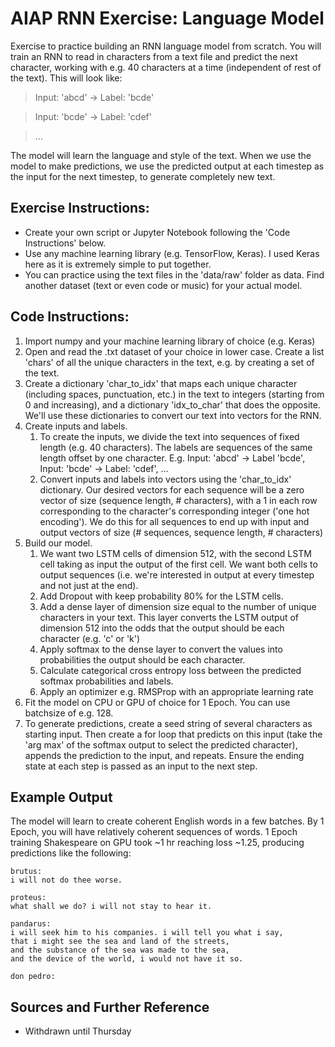# AIAP RNN Exercise: Language Model
Exercise to practice building an RNN language model from scratch. You will train an RNN to read in characters from a text file and predict the next character, working with e.g. 40 characters at a time (independent of rest of the text). This will look like:

> Input: 'abcd' -> Label: 'bcde'

> Input: 'bcde' -> Label: 'cdef'

> ...

The model will learn the language and style of the text.  When we use the model to make predictions, we use the predicted output at each timestep as the input for the next timestep, to generate completely new text.

## Exercise Instructions:
* Create your own script or Jupyter Notebook following the 'Code Instructions' below.
* Use any machine learning library (e.g. TensorFlow, Keras). I used Keras here as it is extremely simple to put together.
* You can practice using the text files in the 'data/raw' folder as data. Find another dataset (text or even code or music) for your actual model. 

## Code Instructions:
1. Import numpy and your machine learning library of choice (e.g. Keras)
2. Open and read the .txt dataset of your choice in lower case. Create a list 'chars' of all the unique characters in the text, e.g. by creating a set of the text.
3. Create a dictionary 'char_to_idx' that maps each unique character (including spaces, punctuation, etc.) in the text to integers (starting from 0 and increasing), and a dictionary 'idx_to_char' that does the opposite. We'll use these dictionaries to convert our text into vectors for the RNN.
3. Create inputs and labels. 
	1. To create the inputs, we divide the text into sequences of fixed length (e.g. 40 characters). The labels are sequences of the same length offset by one character.  E.g. Input: 'abcd' -> Label 'bcde', Input: 'bcde' -> Label: 'cdef', ...
	1. Convert inputs and labels into vectors using the 'char_to_idx' dictionary. Our desired vectors for each sequence will be a zero vector of size (sequence length, # characters), with a 1 in each row corresponding to the character's corresponding integer ('one hot encoding'). We do this for all sequences to end up with input and output vectors of size (# sequences, sequence length, # characters)  
1. Build our model. 
	1. We want two LSTM cells of dimension 512, with the second LSTM cell taking as input the output of the first cell.  We want both cells to output sequences (i.e. we're interested in output at every timestep and not just at the end).
	1. Add Dropout with keep probability 80% for the LSTM cells.
	1. Add a dense layer of dimension size equal to the number of unique characters in your text. This layer converts the LSTM output of dimension 512 into the odds that the output should be each character (e.g. 'c' or 'k')
	1. Apply softmax to the dense layer to convert the values into probabilities the output should be each character.
	1. Calculate categorical cross entropy loss between the predicted softmax probabilities and labels.
	1. Apply an optimizer e.g. RMSProp with an appropriate learning rate
7. Fit the model on CPU or GPU of choice for 1 Epoch. You can use batchsize of e.g. 128. 
8. To generate predictions, create a seed string of several characters as starting input. Then create a for loop that predicts on this input (take the 'arg max' of the softmax output to select the predicted character), appends the prediction to the input, and repeats.  Ensure the ending state at each step is passed as an input to the next step.   

## Example Output
The model will learn to create coherent English words in a few batches. By 1 Epoch, you will have relatively coherent sequences of words. 1 Epoch training Shakespeare on GPU took ~1 hr reaching loss ~1.25, producing predictions like the following:  
```
brutus:
i will not do thee worse.

proteus:
what shall we do? i will not stay to hear it.

pandarus:
i will seek him to his companies. i will tell you what i say,
that i might see the sea and land of the streets,
and the substance of the sea was made to the sea,
and the device of the world, i would not have it so.

don pedro:
```
## Sources and Further Reference
* Withdrawn until Thursday
